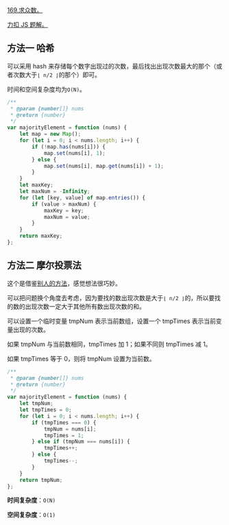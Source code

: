 [169.求众数。](https://leetcode-cn.com/problems/majority-element/solution/java-wei-yun-suan-by-mxnhujryvx/)

[力扣 JS 题解。](https://github.com/GuYueJiaJie/blog/tree/master/%E6%95%B0%E6%8D%AE%E7%BB%93%E6%9E%84%E4%B8%8E%E7%AE%97%E6%B3%95)

## 方法一 哈希

可以采用 hash 来存储每个数字出现过的次数，最后找出出现次数最大的那个（或者次数大于`⌊ n/2 ⌋`的那个）即可。

时间和空间复杂度均为`O(N)`。

```javascript
/**
 * @param {number[]} nums
 * @return {number}
 */
var majorityElement = function (nums) {
    let map = new Map();
    for (let i = 0; i < nums.length; i++) {
        if (!map.has(nums[i])) {
            map.set(nums[i], 1);
        } else {
            map.set(nums[i], map.get(nums[i]) + 1);
        }
    }
    let maxKey;
    let maxNum = -Infinity;
    for (let [key, value] of map.entries()) {
        if (value > maxNum) {
            maxKey = key;
            maxNum = value;
        }
    }
    return maxKey;
};
```

## 方法二 摩尔投票法

这个是借鉴[别人的方法](https://leetcode-cn.com/problems/majority-element/solution/du-le-le-bu-ru-zhong-le-le-ru-he-zhuang-bi-de-qiu-/)，感觉想法很巧妙。

可以把问题换个角度去考虑，因为要找的数出现次数是大于`⌊ n/2 ⌋`的，所以要找的数的出现次数一定大于其他所有数出现次数的和。

可以设置一个临时变量 tmpNum 表示当前数组，设置一个 tmpTimes 表示当前变量出现的次数。

如果 tmpNum 与当前数相同，tmpTimes 加 1；如果不同则 tmpTimes 减 1。

如果 tmpTimes 等于 0，则将 tmpNum 设置为当前数。

```javascript
/**
 * @param {number[]} nums
 * @return {number}
 */
var majorityElement = function (nums) {
    let tmpNum;
    let tmpTimes = 0;
    for (let i = 0; i < nums.length; i++) {
        if (tmpTimes === 0) {
            tmpNum = nums[i];
            tmpTimes = 1;
        } else if (tmpNum === nums[i]) {
            tmpTimes++;
        } else {
            tmpTimes--;
        }
    }
    return tmpNum;
};
```

**时间复杂度**：`O(N)`

**空间复杂度**：`O(1)`
